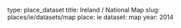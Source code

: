 type: place_dataset
title: Ireland / National Map
slug: places/ie/datasets/map
place: ie
dataset: map
year: 2014
